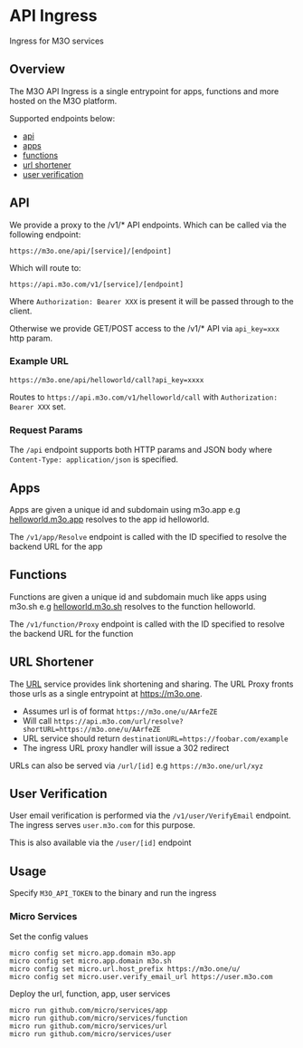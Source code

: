 # API Ingress

Ingress for M3O services

## Overview

The M3O API Ingress is a single entrypoint for apps, functions and more hosted on the M3O platform.

Supported endpoints below:

- [api](#api)
- [apps](#apps)
- [functions](#functions)
- [url shortener](#url-shortener)
- [user verification](#user-verification)

## API

We provide a proxy to the /v1/* API endpoints. Which can be called via the following endpoint:

```
https://m3o.one/api/[service]/[endpoint]
```

Which will route to:

```
https://api.m3o.com/v1/[service]/[endpoint]
```

Where `Authorization: Bearer XXX` is present it will be passed through to the client. 

Otherwise we provide GET/POST access to the /v1/* API via `api_key=xxx` http param.

### Example URL

```
https://m3o.one/api/helloworld/call?api_key=xxxx
```

Routes to `https://api.m3o.com/v1/helloworld/call` with `Authorization: Bearer XXX` set.

### Request Params

The `/api` endpoint supports both HTTP params and JSON body where `Content-Type: application/json` is specified.

## Apps

Apps are given a unique id and subdomain using m3o.app e.g [helloworld.m3o.app](https://helloworld.m3o.app) resolves to the app id helloworld.

The `/v1/app/Resolve` endpoint is called with the ID specified to resolve the backend URL for the app

## Functions

Functions are given a unique id and subdomain much like apps using m3o.sh e.g [helloworld.m3o.sh](https://helloworld.m3o.sh/) resolves to the 
function helloworld. 

The `/v1/function/Proxy` endpoint is called with the ID specified to resolve the backend URL for the function

## URL Shortener

The [URL](https://github.com/micro/services/tree/master/url) service provides link shortening and sharing. The URL Proxy fronts those urls 
as a single entrypoint at https://m3o.one. 

- Assumes url is of format `https://m3o.one/u/AArfeZE`
- Will call `https://api.m3o.com/url/resolve?shortURL=https://m3o.one/u/AArfeZE`
- URL service should return `destinationURL=https://foobar.com/example`
- The ingress URL proxy handler will issue a 302 redirect

URLs can also be served via `/url/[id]` e.g `https://m3o.one/url/xyz`

## User Verification

User email verification is performed via the `/v1/user/VerifyEmail` endpoint. The ingress serves `user.m3o.com` for this purpose.

This is also available via the `/user/[id]` endpoint

## Usage

Specify `M3O_API_TOKEN` to the binary and run the ingress

### Micro Services

Set the config values 

```
micro config set micro.app.domain m3o.app
micro config set micro.app.domain m3o.sh
micro config set micro.url.host_prefix https://m3o.one/u/
micro config set micro.user.verify_email_url https://user.m3o.com
```

Deploy the url, function, app, user services

```
micro run github.com/micro/services/app
micro run github.com/micro/services/function
micro run github.com/micro/services/url
micro run github.com/micro/services/user
```
